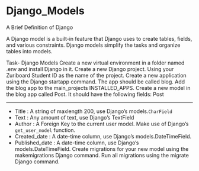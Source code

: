 # Django_Models

A Brief Definition of Django

A Django model is a built-in feature that Django uses to create tables, fields, and various constraints. Django models simplify the tasks and organize tables into models. 
 
 Task- Django Models
 Create a new virtual environment in a folder named .env and install Django in it.
Create a new Django project. Using your Zuriboard Student ID as the name of the project.
Create a new application using the Django startapp command. The app should be called blog.
Add the blog app to the main_projects INSTALLED_APPS.
Create a new model in the blog app called Post. It should have the following fields:
Post

--------

* Title : A string of maxlength 200, use Django’s models.`CharField`
* Text : Any amount of text, use Django’s TextField
* Author : A Foreign Key to the current user model. Make use of Django’s `get_user_model` function.
* Created_date : A date-time column, use Django’s models.DateTimeField. 
* Published_date : A date-time column, use Django’s models.DateTimeField.
Create migrations for your new model using the makemigrations Django command.
Run all migrations using the migrate Django command.
